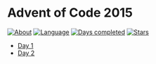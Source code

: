# Advent of Code 2015

[![About](https://img.shields.io/badge/Advent%20of%20Code-2015-brightgreen)](https://adventofcode.com/2015)
[![Language](https://img.shields.io/badge/Language-Java-orange)](https://www.java.com/)
[![Days completed](https://img.shields.io/badge/Days%20completed-1-blue)]()
[![Stars](https://img.shields.io/badge/⭐️-2-yellow)]()

* [Day 1](2015-jour1/README.md)
* [Day 2](2015-jour2/README.md)
